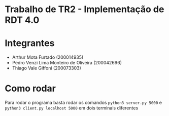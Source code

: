 # Trabalho de TR2 - Implementação de RDT 4.0

# Integrantes
 - Arthur Mota Furtado (200014935)
 - Pedro Venzi Lima Monteiro de Oliveira (200042696)
 - Thiago Vale Giffoni (200073303)

# Como rodar
Para rodar o programa basta rodar os comandos `python3 server.py 5000` e `python3 client.py localhost 5000` em dois terminais diferentes